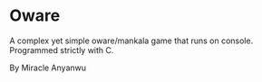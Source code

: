 # Oware
A complex yet simple oware/mankala game that runs on console. Programmed strictly with C.


By Miracle Anyanwu
